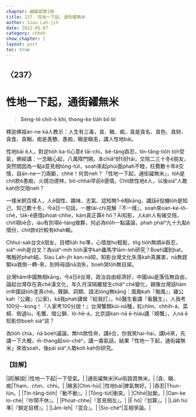 ```yaml
---
chapter: 鹹酸甜第1冊
title: 237. 性地一下起，通街糴無米
author: Siau Lah-jih
date: 2022-05-07
category: chheh
show_chapter: 1
layout: post
toc: true
---
```

  
## 〈237〉
# 性地一下起，通街糴無米
>**Sèng-tē chi̍t-ē khí, thong-ke tia̍h bô bí**
 
釋迦佛祖án-ne kā人教示：人生有三毒，貪、瞋、痴，貪是貪名、貪色、貪財、貪食、貪睏，痴是愚戇、愚痴，瞋是瞋恚，講人性地bái。

性地bái ê人，對逆tio̍h ka-tī心意ê tāi-chì，bē-tàng吞忍，tín-tāng-tio̍h to̍h受氣，佛經講：一念瞋心起，八萬障門開。本chiâⁿ好tī好tāi，交陪二三十冬ê朋友，突然間因為一點á意見相tōng-tu̍t，soah來起phùi面phah不睦，枉費數十年ê交情，自án-ne一刀兩斷，chhé！何苦neh？「性地一下起，通街糴無米」，to̍h是chit款ê愚痴，火燒功德林，bô-chhái早前ê感情。Chit款性地ê人，以後siáⁿ人敢kah你交陪neh？

一樣米飼百樣人，人ê個性、趣味、志氣、認知無1-ê相kāng，講話ē投機to̍h是知己、知己數十冬，今á日一句話，一層tāi-chì見解『不一樣』，soah來oan-ke-lô-chè，ta̍k-ê感情phoat-chhe，kám真正算ē hô？Ài知影，人kah人有緣交陪，chit項bē合，iáu有別項ē-tàng做夥，何必為tio̍h一點議論，phah pháiⁿ九十九點ê情份，chit款ê計較有khah輸。

Chhui-sak台文ê朋友，目標lia̍h ho͘準，心情放ho͘輕鬆，tn̄g tio̍h無順ài吞忍，siáⁿ-mih是台文？為siáⁿ-mih tio̍h漢字kah羅馬字lām-leh研究？Boeh講到bat，嘴鬚好phah結，Siau Lah-jih kan-nā知，知影台灣文化失落kah真厲害，nā無趕緊ka救倒--轉-來，到時母語nā消失，boeh哭to̍h無目屎。

台灣hām中國無相kāng，今á日ê台灣，政治自由經濟好，中國iáu是落伍無自由，論起台灣存在真chē漢文化，年久月深隔離發生chiâⁿ chē變化，親像台灣話hām in中國話to̍h差真chē，聲韻、詞類、語法lóng無kāng：風颱kah『颱風』，雞公kah『公雞』(公家)，kā我phah講做『給我打』，hō͘醫生看講『看醫生』，人我考100分--kong！『人家考100分說！』台灣蟹類kúi-nā種，紅chîm、chhi̍h-á、菜蟳、倒退lu，毛蟹、暗公獅、lò-hē-á，北京語kan-nā ē-hiáu講『螃蟹』，人ná ē知影你boeh siáⁿ貨？

為tio̍h chia，nā boeh議論，無hit款性命，講ē合，你我笑hai-hai，講bē來，先講一下大概，m̄-thang起sio-chèⁿ，講一寡氣話，結果「性地一下起，通街糴無米」來收soah，後pái siáⁿ人敢koh kah你研究。


### 【註解】

|詞|解說|
|性地一下起|一下受氣。|
|通街糴無米|Kui街路買無米。|
|貪、瞋、痴|Tham、chin、chhi。|
|瞋恚|Chin-hūi|
|性地bái|脾氣無好。|
|吞忍|Thun-lún。|
|Tín-tāng-tio̍h|『動不動』。|
|Tōng-tu̍t|衝突。|
|Chhé|扯斷。|
|Oan-ke lo-chè|『吵鬧不休』。|
|Phoat-chhe|『意見相左』。|
|Ē hô|『划算』。|
|Lia̍h ho͘準|『鎖定目標』。|
|Lām-leh|『混合』。|
|Sio-chèⁿ|互相爭論。|